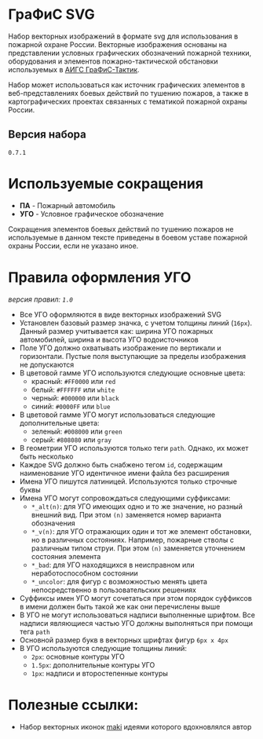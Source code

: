 # ГраФиС SVG
Набор векторных изображений в формате svg для использования в пожарной охране России. Векторные изображения основаны на представлении условных графических обозначений пожарной техники, оборудования и элементов пожарно-тактической обстановки используемых в [АИГС ГраФиС-Тактик](https://graphicalfiresets.ru).

Набор может использоваться как источник графических элементов в веб-представлениях боевых действий по тушению пожаров, а также в картографических проектах связанных с тематикой пожарной охраны России.

## Версия набора

`0.7.1`

# Используемые сокращения

 - **ПА** - Пожарный автомобиль
 - **УГО** - Условное графическое обозначение

Сокращения элементов боевых действий по тушению пожаров не используемые в данном тексте приведены в боевом уставе пожарной охраны России, если не указано иное.


# Правила оформления УГО

*версия правил: `1.0`*

- Все УГО оформляются в виде векторных изображений SVG
- Установлен базовый размер значка, с учетом толщины линий (`16px`). Данный размер учитывается как: ширина УГО пожарных автомобилей, ширина и высота УГО водоисточников
- Поле УГО должно охватывать изображение по вертикали и горизонтали. Пустые поля выступающие за пределы изображения не допускаются
- В цветовой гамме УГО используются следующие основные цвета:
    - красный: `#FF0000` или `red`
    - белый: `#FFFFFF` или `white`
    - черный: `#000000` или `black`
    - синий: `#0000FF` или `blue`
- В цветовой гамме УГО могут использоваться следующие дополнительные цвета:
    - зеленый: `#008000` или `green`
    - серый: `#808080` или `gray`
- В геометрии УГО используются только теги `path`. Однако, их может быть несколько
- Каждое SVG должно быть снабжено тегом `id`, содержащим наименование УГО идентичное имени файла без расширения
- Имена УГО пишутся латиницей. Используются только строчные буквы
- Имена УГО могут сопровождаться следующими суффиксами:
    - `*_alt(n)`: для УГО имеющих одно и то же значение, но разный внешний вид. При этом `(n)` заменяется номер варианта обозначения
    - `*_v(n)`: для УГО отражающих один и тот же элемент обстановки, но в различных состояниях. Например, пожарные стволы с различным типом струи. При этом `(n)` заменяется уточнением состояния элемента
    - `*_bad`: для УГО находящихся в неисправном или неработоспособном состоянии
    - `*_uncolor`: для фигур с возможностью менять цвета непосредственно в пользовательских решениях
- Суффиксы имен УГО могут сочетаться при этом порядок суффиксов в имени должен быть такой же как они перечислены выше
- В УГО не могут использоваться надписи выполненные шрифтом. Все надписи являющиеся частью УГО должны выполняться при помощи тега `path`
- Основной размер букв в векторных шрифтах фигур `6px х 4px`
- В УГО используются следующие толщины линий:
    - `2px`: основные контуры УГО
    - `1.5px`: дополнительные контуры УГО
    - `1px`: надписи и второстепенные контуры


# Полезные ссылки:

* Набор векторных иконок [maki](https://github.com/mapbox/maki) идеями которого вдохновлялся автор